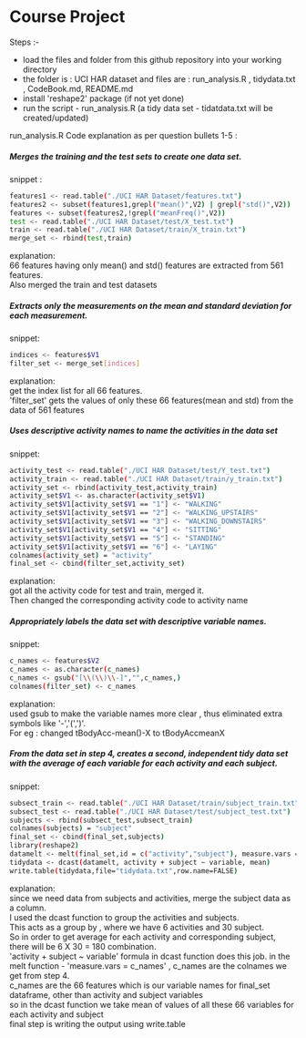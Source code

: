 Course Project
===================

Steps :-
* load the files and folder from this github repository into your working directory
* the folder is : UCI HAR dataset and files are : run_analysis.R , tidydata.txt , CodeBook.md, README.md
* install 'reshape2' package (if not yet done)
* run the script - run_analysis.R (a tidy  data set - tidatdata.txt will be created/updated)

run_analysis.R Code explanation as per question bullets 1-5 :


##### Merges the training and the test sets to create one data set.
snippet : 
```sh
features1 <- read.table("./UCI HAR Dataset/features.txt")
features2 <- subset(features1,grepl("mean()",V2) | grepl("std()",V2))
features <- subset(features2,!grepl("meanFreq()",V2))
test <- read.table("./UCI HAR Dataset/test/X_test.txt")
train <- read.table("./UCI HAR Dataset/train/X_train.txt")
merge_set <- rbind(test,train)
```
explanation:   
66 features having only mean() and std() features are extracted from 561 features.  
Also merged the train and test datasets

##### Extracts only the measurements on the mean and standard deviation for each measurement. 
snippet:
```sh
indices <- features$V1
filter_set <- merge_set[indices]
```
explanation:    
get the index list for all 66 features.  
'filter_set' gets the values of only these 66 features(mean and std) from the data of 561 features 

##### Uses descriptive activity names to name the activities in the data set
snippet:
```sh
activity_test <- read.table("./UCI HAR Dataset/test/Y_test.txt")
activity_train <- read.table("./UCI HAR Dataset/train/y_train.txt")
activity_set <- rbind(activity_test,activity_train)
activity_set$V1 <- as.character(activity_set$V1)
activity_set$V1[activity_set$V1 == "1"] <- "WALKING"
activity_set$V1[activity_set$V1 == "2"] <- "WALKING_UPSTAIRS"
activity_set$V1[activity_set$V1 == "3"] <- "WALKING_DOWNSTAIRS"
activity_set$V1[activity_set$V1 == "4"] <- "SITTING"
activity_set$V1[activity_set$V1 == "5"] <- "STANDING"
activity_set$V1[activity_set$V1 == "6"] <- "LAYING"
colnames(activity_set) = "activity"
final_set <- cbind(filter_set,activity_set)
```
explanation:     
got all the activity code for test and train, merged it.  
Then changed the corresponding activity code to activity name

##### Appropriately labels the data set with descriptive variable names.  
snippet:
```sh
c_names <- features$V2
c_names <- as.character(c_names)
c_names <- gsub("[\\(\\)\\-]","",c_names,)
colnames(filter_set) <- c_names
```
explanation:   
used gsub to make the variable names more clear , thus eliminated extra symbols like '-','(',')'.   
For eg : changed tBodyAcc-mean()-X to tBodyAccmeanX 

##### From the data set in step 4, creates a second, independent tidy data set with the average of each variable for each activity and each subject.

snippet:
```sh
subsect_train <- read.table("./UCI HAR Dataset/train/subject_train.txt")
subsect_test <- read.table("./UCI HAR Dataset/test/subject_test.txt")
subjects <- rbind(subsect_test,subsect_train)
colnames(subjects) = "subject"
final_set <- cbind(final_set,subjects)
library(reshape2)
datamelt <- melt(final_set,id = c("activity","subject"), measure.vars = c_names)
tidydata <- dcast(datamelt, activity + subject ~ variable, mean)
write.table(tidydata,file="tidydata.txt",row.name=FALSE)
```
explanation:    
since we need data from subjects and activities, merge the subject data as a column.    
I used the dcast function to group the activities and subjects.    
This acts as a group by , where we have 6 activities and 30 subject.    
So in order to get average for each activity and corresponding subject, there will be 6 X 30 = 180 combination.   
'activity + subject ~ variable' formula in dcast function does this job.
in the melt function - 'measure.vars = c_names' , c_names are the colnames we get from step 4.     
c_names are the 66 features which is our variable names for final_set dataframe, other than activity and subject variables   
so in the dcast function we take mean of values of all these 66 variables for each activity and subject     
final step is writing the output using write.table

